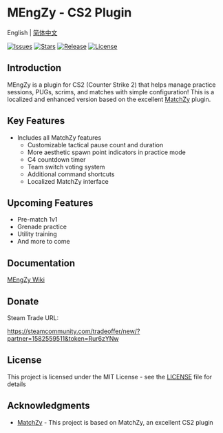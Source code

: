 # MEngZy - CS2 Plugin

English | [简体中文](README.md)

[![Issues](https://img.shields.io/github/issues/MEngYangX/MEngZy?style=flat-square&label=Issues)](https://github.com/MEngYangX/MEngZy/issues)
[![Stars](https://img.shields.io/github/stars/MEngYangX/MEngZy?style=flat-square&label=Stars)](https://github.com/MEngYangX/MEngZy/stargazers)
[![Release](https://img.shields.io/github/v/release/MEngYangX/MEngZy?style=flat-square&label=Release)](https://github.com/MEngYangX/MEngZy/releases)
[![License](https://img.shields.io/github/license/MEngYangX/MEngZy?style=flat-square&label=License)](https://github.com/MEngYangX/MEngZy/blob/main/LICENSE)

## Introduction

MEngZy is a plugin for CS2 (Counter Strike 2) that helps manage practice sessions, PUGs, scrims, and matches with simple configuration! This is a localized and enhanced version based on the excellent [MatchZy](https://github.com/shobhit-pathak/MatchZy) plugin.

## Key Features

* Includes all MatchZy features
  * Customizable tactical pause count and duration
  * More aesthetic spawn point indicators in practice mode
  * C4 countdown timer
  * Team switch voting system
  * Additional command shortcuts
  * Localized MatchZy interface

## Upcoming Features

* Pre-match 1v1
* Grenade practice
* Utility training
* And more to come

## Documentation

[MEngZy Wiki](https://github.com/MEngYangX/MEngZy/wiki)

## Donate

Steam Trade URL:

https://steamcommunity.com/tradeoffer/new/?partner=1582559511&token=Rur6zYNw

## License

This project is licensed under the MIT License - see the [LICENSE](LICENSE) file for details

## Acknowledgments

* [MatchZy](https://github.com/shobhit-pathak/MatchZy) - This project is based on MatchZy, an excellent CS2 plugin 